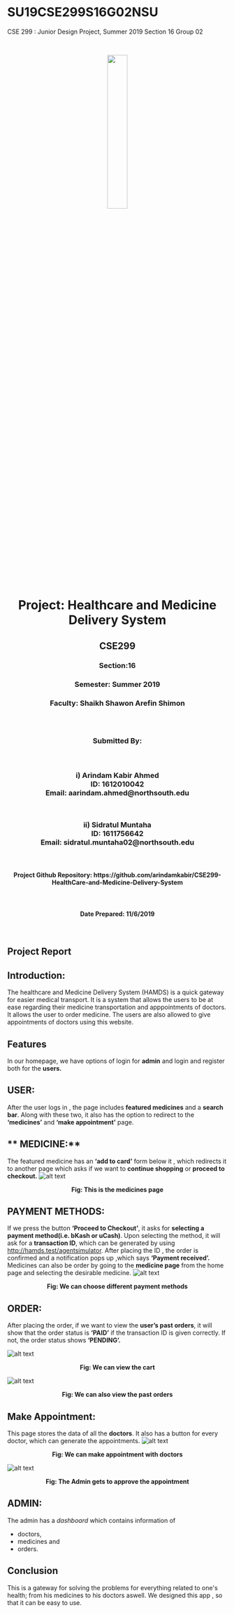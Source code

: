 # SU19CSE299S16G02NSU
CSE 299 : Junior Design Project, Summer 2019 Section 16 Group 02

<br>

<p align="center">
  <img width="30%" src="https://user-images.githubusercontent.com/51095007/60244697-c06b5f00-98dc-11e9-8f7b-5988019271b1.png">
</p>

<br>




<h1 align="center">Project: Healthcare and Medicine Delivery System</h1>

<h2 align="center">CSE299</h2>
<h3 align="center">Section:16</h3>
<h3 align="center">Semester: Summer 2019<h3>


<h3 align="center">Faculty: Shaikh Shawon Arefin Shimon <h3>
  <br>

<h3 align="center">Submitted By:<h3>
 <br>

<p align="center"><strong>i) Arindam Kabir Ahmed</strong><br>
<strong>ID:</strong> 1612010042<br>
<strong>Email:</strong> aarindam.ahmed@northsouth.edu</p>
<br>

<p align="center"><strong>ii) Sidratul Muntaha</strong><br>
<strong>ID:</strong> 1611756642<br>
<strong>Email:</strong> sidratul.muntaha02@northsouth.edu</p>
<br>

<h4 align="center">Project Github Repository: https://github.com/arindamkabir/CSE299-HealthCare-and-Medicine-Delivery-System
</h4>
<br>

<h4 align="center">Date Prepared: 11/6/2019</h4>

<br>


## **Project Report**
## Introduction:
The healthcare and Medicine Delivery System (HAMDS) is a quick gateway for easier medical transport. It is a system that allows the users to be at ease regarding their medicine transportation and apppointments of doctors. It allows the user to order medicine. The users are also allowed to give appointments of doctors using this website. 

## Features
In our homepage, we have options of login for **admin** and login and register both for the **users.**

## **USER:**
After the user logs in , the page includes **featured medicines** and a **search bar**. Along with these two, it also has the option to redirect to the **‘medicines’** and **‘make appointment’** page.

## ** MEDICINE:**
The featured medicine has an **‘add to card’** form below it , which redirects it to another page which asks if we want to **continue shopping** or **proceed to checkout.**
![alt text](https://github.com/arindamkabir/SU19CSE299S16G02NSU/blob/master/HAMDS%202.png)
<p align="center"><strong>Fig: This is the medicines page</strong><br>



## PAYMENT METHODS:
If we press the button **‘Proceed to Checkout’**, it asks for **selecting a payment method(i.e. bKash or uCash)**. Upon selecting the method, it will ask for a **transaction ID**, which can be generated by using http://hamds.test/agentsimulator.  After placing the ID , the order is confirmed and a notification pops up ,which says **‘Payment received’.**
Medicines can also be order by going to the **medicine page** from the home page and selecting the desirable medicine.
![alt text](https://github.com/arindamkabir/SU19CSE299S16G02NSU/blob/master/HAMDS%20(2).png)
<p align="center"><strong>Fig: We can choose different payment methods</strong><br>


## ORDER:
After placing the order,  if we want to view the **user’s past orders**, it will show that the order status is **‘PAID’** if the transaction ID is given correctly. If not, the order status shows **‘PENDING’.**

![alt text](https://github.com/arindamkabir/SU19CSE299S16G02NSU/blob/master/HAMDS%20(6).png)
<p align="center"><strong>Fig: We can view the cart</strong><br>


![alt text](https://github.com/arindamkabir/SU19CSE299S16G02NSU/blob/master/HAMDS%20(4).png)
<p align="center"><strong>Fig: We can also view the past orders</strong><br>




## Make Appointment:
This page stores the data of all the **doctors**. It also has a button for every doctor, which can generate the appointments.
![alt text](https://github.com/arindamkabir/SU19CSE299S16G02NSU/blob/master/HAMDS%20(9).png)
<p align="center"><strong>Fig: We can make appointment with doctors</strong><br>
  
![alt text](https://github.com/arindamkabir/SU19CSE299S16G02NSU/blob/master/HAMDS%20(6).png)
<p align="center"><strong>Fig: The Admin gets to approve the appointment</strong><br>

## ADMIN:
The admin  has a *dashboard* which contains information of 
  * doctors, 
  * medicines and 
  * orders.
  
## Conclusion
This is a gateway for solving the problems for everything related to one's health; from his medicines to his doctors aswell. We designed this app , so that it can be easy to use.

